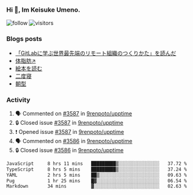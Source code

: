 ### Hi 👋, Im Keisuke Umeno.

<!--
**9renpoto/9renpoto** is a ✨ _special_ ✨ repository because its `README.md` (this file) appears on your GitHub profile.

Here are some ideas to get you started:

- 🔭 I’m currently working on ...
- 🌱 I’m currently learning ...
- 👯 I’m looking to collaborate on ...
- 🤔 I’m looking for help with ...
- 💬 Ask me about ...
- 📫 How to reach me: ...
- 😄 Pronouns: ...
- ⚡ Fun fact: ...
-->

![follow](https://img.shields.io/github/followers/9renpoto?label=Follow&style=social)
![visitors](https://komarev.com/ghpvc/?username=9renpoto&label=Profile%20views&color=0e75b6&style=flat)

### Blogs posts

<!-- BLOG-POST-LIST:START -->
- [「GitLabに学ぶ世界最先端のリモート組織のつくりかた」を読んだ](https://9renpoto.win/entry/2024/09/10/remote_organization)
- [体脂肪↗](https://9renpoto.win/entry/2024/08/12/gaining_fat)
- [絵本を読む](https://9renpoto.win/entry/2024/07/26/picture_book)
- [二度寝](https://9renpoto.win/entry/2024/07/18/going_back_to_sleep)
- [朝型](https://9renpoto.win/entry/2024/05/29/im-an-early)
<!-- BLOG-POST-LIST:END -->

### Activity

<!--START_SECTION:activity-->
1. 🗣 Commented on [#3587](https://github.com/9renpoto/upptime/issues/3587#issuecomment-2397901708) in [9renpoto/upptime](https://github.com/9renpoto/upptime)
2. 🔒 Closed issue [#3587](https://github.com/9renpoto/upptime/issues/3587) in [9renpoto/upptime](https://github.com/9renpoto/upptime)
3. ❗ Opened issue [#3587](https://github.com/9renpoto/upptime/issues/3587) in [9renpoto/upptime](https://github.com/9renpoto/upptime)
4. 🗣 Commented on [#3586](https://github.com/9renpoto/upptime/issues/3586#issuecomment-2397554926) in [9renpoto/upptime](https://github.com/9renpoto/upptime)
5. 🔒 Closed issue [#3586](https://github.com/9renpoto/upptime/issues/3586) in [9renpoto/upptime](https://github.com/9renpoto/upptime)
<!--END_SECTION:activity-->

<!--START_SECTION:waka-->

```txt
JavaScript     8 hrs 11 mins   █████████▒░░░░░░░░░░░░░░░   37.72 %
TypeScript     8 hrs 5 mins    █████████▒░░░░░░░░░░░░░░░   37.24 %
YAML           2 hrs 5 mins    ██▒░░░░░░░░░░░░░░░░░░░░░░   09.63 %
Pug            1 hr 25 mins    █▓░░░░░░░░░░░░░░░░░░░░░░░   06.54 %
Markdown       34 mins         ▓░░░░░░░░░░░░░░░░░░░░░░░░   02.63 %
```

<!--END_SECTION:waka-->

